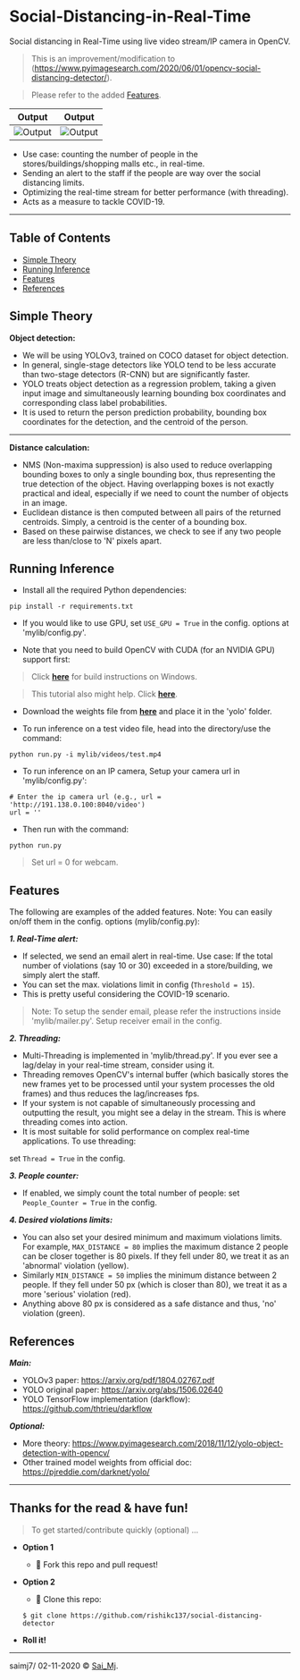 # Social-Distancing-in-Real-Time
Social distancing in Real-Time using live video stream/IP camera in OpenCV.

> This is an improvement/modification to (https://www.pyimagesearch.com/2020/06/01/opencv-social-distancing-detector/).

> Please refer to the added [Features](#features).

Output       |  Output
:-------------------------:|:-------------------------:
![Output](C:\Users\hp\Downloads\output.gif?raw=true "Output")  |  ![Output](C:\Users\hp\Downloads\output1.gif?raw=true "Output")

- Use case: counting the number of people in the stores/buildings/shopping malls etc., in real-time.
- Sending an alert to the staff if the people are way over the social distancing limits.
- Optimizing the real-time stream for better performance (with threading).
- Acts as a measure to tackle COVID-19.

---

## Table of Contents
* [Simple Theory](#simple-theory)
* [Running Inference](#running-inference)
* [Features](#features)
* [References](#references)

## Simple Theory
**Object detection:**
- We will be using YOLOv3, trained on COCO dataset for object detection.
- In general, single-stage detectors like YOLO tend to be less accurate than two-stage detectors (R-CNN) but are significantly faster.
- YOLO treats object detection as a regression problem, taking a given input image and simultaneously learning bounding box coordinates and corresponding class label probabilities.
- It is used to return the person prediction probability, bounding box coordinates for the detection, and the centroid of the person.

---
**Distance calculation:**
- NMS (Non-maxima suppression) is also used to reduce overlapping bounding boxes to only a single bounding box, thus representing the true detection of the object. Having overlapping boxes is not exactly practical and ideal, especially if we need to count the number of objects in an image.
- Euclidean distance is then computed between all pairs of the returned centroids. Simply, a centroid is the center of a bounding box.
- Based on these pairwise distances, we check to see if any two people are less than/close to 'N' pixels apart.

## Running Inference
- Install all the required Python dependencies:
```
pip install -r requirements.txt
```
- If you would like to use GPU, set ```USE_GPU = True``` in the config. options at 'mylib/config.py'.

- Note that you need to build OpenCV with CUDA (for an NVIDIA GPU) support first:

> Click [**here**](https://jamesbowley.co.uk/accelerate-opencv-4-2-0-build-with-cuda-and-python-bindings/) for build instructions on Windows.

> This tutorial also might help. Click [**here**](https://www.youtube.com/watch?v=TT3_dlPL4vo&list=WL&index=108&t=0s).

- Download the weights file from [**here**](https://drive.google.com/file/d/1O2zmGIIHLX8SGs24W7mjRyFKvE_CSY8n/view?usp=sharing) and place it in the 'yolo' folder.

- To run inference on a test video file, head into the directory/use the command:
```
python run.py -i mylib/videos/test.mp4
```
- To run inference on an IP camera, Setup your camera url in 'mylib/config.py':

```
# Enter the ip camera url (e.g., url = 'http://191.138.0.100:8040/video')
url = ''
```
- Then run with the command:

```
python run.py
```
> Set url = 0 for webcam.

## Features
The following are examples of the added features. Note: You can easily on/off them in the config. options (mylib/config.py):

***1. Real-Time alert:***
- If selected, we send an email alert in real-time. Use case: If the total number of violations (say 10 or 30) exceeded in a store/building, we simply alert the staff.
- You can set the max. violations limit in config (```Threshold = 15```).
- This is pretty useful considering the COVID-19 scenario.

> Note: To setup the sender email, please refer the instructions inside 'mylib/mailer.py'. Setup receiver email in the config.

***2. Threading:***
- Multi-Threading is implemented in 'mylib/thread.py'. If you ever see a lag/delay in your real-time stream, consider using it.
- Threading removes OpenCV's internal buffer (which basically stores the new frames yet to be processed until your system processes the old frames) and thus reduces the lag/increases fps.
- If your system is not capable of simultaneously processing and outputting the result, you might see a delay in the stream. This is where threading comes into action.
- It is most suitable for solid performance on complex real-time applications. To use threading:

set ```Thread = True``` in the config.

***3. People counter:***
- If enabled, we simply count the total number of people: set ```People_Counter = True``` in the config.

***4. Desired violations limits:***
- You can also set your desired minimum and maximum violations limits. For example, ```MAX_DISTANCE = 80``` implies the maximum distance 2 people can be closer together is 80 pixels. If they fell under 80, we treat it as an 'abnormal' violation (yellow).
- Similarly ```MIN_DISTANCE = 50``` implies the minimum distance between 2 people. If they fell under 50 px (which is closer than 80), we treat it as a more 'serious' violation (red).
- Anything above 80 px is considered as a safe distance and thus, 'no' violation (green).

## References
***Main:***
- YOLOv3 paper: https://arxiv.org/pdf/1804.02767.pdf
- YOLO original paper: https://arxiv.org/abs/1506.02640
- YOLO TensorFlow implementation (darkflow): https://github.com/thtrieu/darkflow

***Optional:***
- More theory: https://www.pyimagesearch.com/2018/11/12/yolo-object-detection-with-opencv/
- Other trained model weights from official doc: https://pjreddie.com/darknet/yolo/

---

## Thanks for the read & have fun!

> To get started/contribute quickly (optional) ...

- **Option 1**
    - 🍴 Fork this repo and pull request!

- **Option 2**
    - 👯 Clone this repo:
    ```
    $ git clone https://github.com/rishikc137/social-distancing-detector
    ```

- **Roll it!**

---

saimj7/ 02-11-2020 © <a href="http://saimj7.github.io" target="_blank">Sai_Mj</a>.
